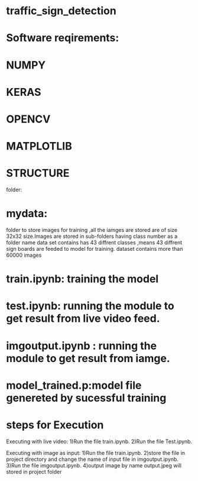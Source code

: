 # traffic_sign_detection
 # Software reqirements:
 # NUMPY
 # KERAS
 # OPENCV
 # MATPLOTLIB
 
 # STRUCTURE 
 folder:
 # mydata:
 folder to store images for training ,all the iamges are stored are of size 32x32 size.Images are stored in sub-folders having class number as a folder name
 data set contains has 43 diffrent classes ,means 43 diffrent sign boards are feeded to model for training.
 dataset contains more than 60000 images
 # train.ipynb: training the model 
 # test.ipynb: running the module to get result from live video feed.
# imgoutput.ipynb :  running the module to get result from iamge.
# model_trained.p:model file genereted by sucessful training
 
# steps for Execution 
 Executing with live video:
 1)Run the file train.ipynb.
 2)Run the file Test.ipynb.

Executing with image as input:
 1)Run the file train.ipynb.
 2)store the file in project directory and change the name of input file in imgoutput.ipynb.
 3)Run the file imgoutput.ipynb.
 4)output image by name output.jpeg will stored in project folder 
